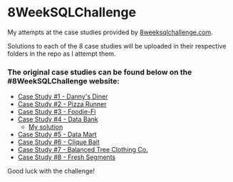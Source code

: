 # 8WeekSQLChallenge
My attempts at the case studies provided by [8weeksqlchallenge.com](8weeksqlchallenge.com).

Solutions to each of the 8 case studies will be uploaded in their respective folders in the repo as I attempt them.

### The original case studies can be found below on the #8WeekSQLChallenge website:

* [Case Study #1 - Danny's Diner](https://8weeksqlchallenge.com/case-study-1/)
* [Case Study #2 - Pizza Runner](https://8weeksqlchallenge.com/case-study-1/)
* [Case Study #3 - Foodie-Fi](https://8weeksqlchallenge.com/case-study-1/)
* [Case Study #4 - Data Bank](https://8weeksqlchallenge.com/case-study-1/)
  * [My solution](https://github.com/sajjadhaider1/8WeekSQLChallenge/tree/main/casestudy4)
* [Case Study #5 - Data Mart](https://8weeksqlchallenge.com/case-study-1/)
* [Case Study #6 - Clique Bait](https://8weeksqlchallenge.com/case-study-1/)
* [Case Study #7 - Balanced Tree Clothing Co.](https://8weeksqlchallenge.com/case-study-1/)
* [Case Study #8 - Fresh Segments](https://8weeksqlchallenge.com/case-study-1/)

Good luck with the challenge! 
